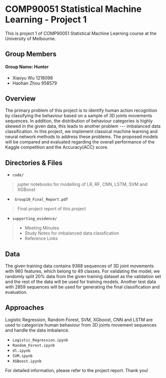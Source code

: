 # COMP90051 Statistical Machine Learning - Project 1 

This is project 1 of COMP90051 Statistical Machine Learning course at the University of Melbourne.

## Group Members
#### Group Name: Hunter
- Xiaoyu Wu 1218098
- Haohan Zhou 958579

## Overview
The primary problem of this project is to identify human action recognition by classifying the behaviour based on a sample of 3D joints movements sequences. In addition, the distribution of behaviour categories is highly skewed in the given data, this leads to another problem --- imbalanced data classification. In this project, we implement classical machine learning and neural network methods to address these problems. The proposed models will be compared and evaluated regarding the overall performance of the Kaggle competition and the Accuracy(ACC) score. 

## Directories & Files
* `code/` 
> jupter notebooks for modelling of LR, RF, CNN, LSTM, SVM and XGBoost
* ` Group10_Final_Report.pdf` 
> Final project report of this project
* `supporting_evidence/`
> - Meeting Minutes
> - Study Notes for imbalanced data classfication
> - Reference Links

## Data
The given training data contains 9388 sequences of 3D joint movements with 960 features, which belong to 49 classes. For validating the model, we randomly split 20% data from the given training dataset as the validation set and the rest of the data will be used for training models. Another test data with 2859 sequences will be used for generating the final classification and evaluation.

## Approaches
Logistic Regression, Random Forest, SVM, XGboost, CNN and LSTM are used to categorize human behaviour from 3D joints movement sequences and handle the data imbalance.
* `Logistic_Regression.ipynb` 
* `Random_Forest.ipynb`
* `dl.ipynb`
* `SVM.ipynb`
* `XGBoost.ipynb`


For detailed information, please refer to the project report. Thank you!

